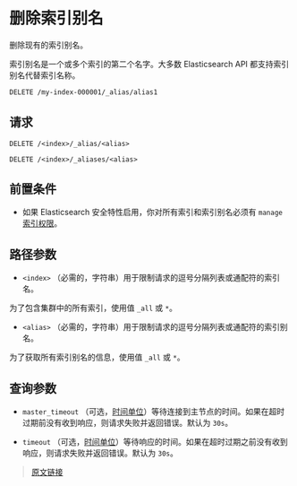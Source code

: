 # 删除索引别名

删除现有的索引别名。

索引别名是一个或多个索引的第二个名字。大多数 Elasticsearch API 都支持索引别名代替索引名称。

```bash
DELETE /my-index-000001/_alias/alias1
```

## 请求

`DELETE /<index>/_alias/<alias>`

`DELETE /<index>/_aliases/<alias>`

## 前置条件

- 如果 Elasticsearch 安全特性启用，你对所有索引和索引别名必须有 `manage` [索引权限](/secure_the_elastic_statck/user_authorization/security_privileges?id=索引权限)。

## 路径参数

- `<index>`
（必需的，字符串）用于限制请求的逗号分隔列表或通配符的索引名。

为了包含集群中的所有索引，使用值 `_all` 或 `*`。

- `<alias>`
（必需的，字符串）用于限制请求的逗号分隔列表或通配符的索引别名。

为了获取所有索引别名的信息，使用值 `_all` 或 `*`。

## 查询参数

- `master_timeout`
（可选，[时间单位](/rest_apis/api_convention/common_options?id=时间单位)）等待连接到主节点的时间。如果在超时过期前没有收到响应，则请求失败并返回错误。默认为 `30s`。

- `timeout`
（可选，[时间单位](/rest_apis/api_convention/common_options?id=时间单位)）等待响应的时间。如果在超时过期之前没有收到响应，则请求失败并返回错误。默认为 `30s`。

> [原文链接](https://www.elastic.co/guide/en/elasticsearch/reference/current/indices-delete-alias.html)
